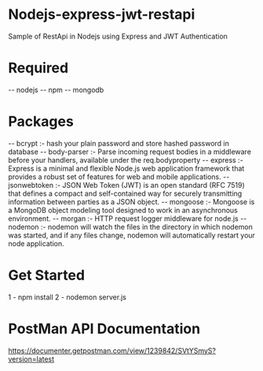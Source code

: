 # Nodejs-express-jwt-restapi
Sample of RestApi in Nodejs using Express and JWT Authentication 

# Required 
-- nodejs
-- npm
-- mongodb

# Packages
-- bcrypt :- hash your plain password and store hashed password in database
-- body-parser :- Parse incoming request bodies in a middleware before your handlers, available under the req.bodyproperty
-- express :- Express is a minimal and flexible Node.js web application framework that provides a robust set of features for web and mobile applications.
-- jsonwebtoken :- JSON Web Token (JWT) is an open standard (RFC 7519) that defines a compact and self-contained way for securely transmitting information between parties as a JSON object.
-- mongoose :- Mongoose is a MongoDB object modeling tool designed to work in an asynchronous environment.
-- morgan :- HTTP request logger middleware for node.js
-- nodemon :- nodemon will watch the files in the directory in which nodemon was started, and if any files change, nodemon will automatically restart your node application.

# Get Started
1 - npm install
2 - nodemon server.js

# PostMan API Documentation
https://documenter.getpostman.com/view/1239842/SVtYSmyS?version=latest